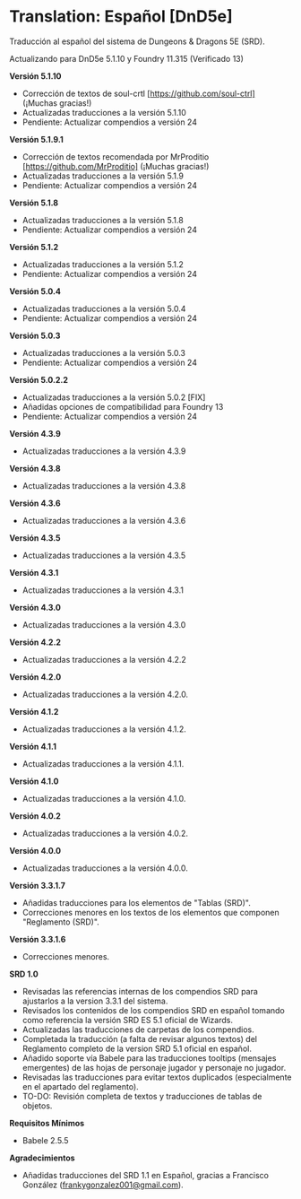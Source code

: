 # Translation: Español [DnD5e]

Traducción al español del sistema de Dungeons & Dragons 5E (SRD).

Actualizando para DnD5e 5.1.10 y Foundry 11.315 (Verificado 13)

**Versión 5.1.10**
- Corrección de textos de soul-crtl [https://github.com/soul-ctrl] (¡Muchas gracias!)
- Actualizadas traducciones a la versión 5.1.10
- Pendiente: Actualizar compendios a versión 24

**Versión 5.1.9.1**
- Corrección de textos recomendada por MrProditio [https://github.com/MrProditio] (¡Muchas gracias!)
- Actualizadas traducciones a la versión 5.1.9
- Pendiente: Actualizar compendios a versión 24

**Versión 5.1.8**
- Actualizadas traducciones a la versión 5.1.8
- Pendiente: Actualizar compendios a versión 24

**Versión 5.1.2**
- Actualizadas traducciones a la versión 5.1.2
- Pendiente: Actualizar compendios a versión 24

**Versión 5.0.4**
- Actualizadas traducciones a la versión 5.0.4
- Pendiente: Actualizar compendios a versión 24
  
**Versión 5.0.3**
- Actualizadas traducciones a la versión 5.0.3
- Pendiente: Actualizar compendios a versión 24
  
**Versión 5.0.2.2**
- Actualizadas traducciones a la versión 5.0.2 [FIX]
- Añadidas opciones de compatibilidad para Foundry 13
- Pendiente: Actualizar compendios a versión 24

**Versión 4.3.9**
- Actualizadas traducciones a la versión 4.3.9
  
**Versión 4.3.8**
- Actualizadas traducciones a la versión 4.3.8
  
**Versión 4.3.6**
- Actualizadas traducciones a la versión 4.3.6
  
**Versión 4.3.5**
- Actualizadas traducciones a la versión 4.3.5
  
**Versión 4.3.1**
- Actualizadas traducciones a la versión 4.3.1

**Versión 4.3.0**
- Actualizadas traducciones a la versión 4.3.0

**Versión 4.2.2**
- Actualizadas traducciones a la versión 4.2.2

**Versión 4.2.0**
- Actualizadas traducciones a la versión 4.2.0.

**Versión 4.1.2**
- Actualizadas traducciones a la versión 4.1.2.

**Versión 4.1.1**
- Actualizadas traducciones a la versión 4.1.1.

**Versión 4.1.0**
- Actualizadas traducciones a la versión 4.1.0.
  
**Versión 4.0.2**
- Actualizadas traducciones a la versión 4.0.2.

**Versión 4.0.0**
- Actualizadas traducciones a la versión 4.0.0.
  
**Versión 3.3.1.7**
- Añadidas traducciones para los elementos de "Tablas (SRD)".
- Correcciones menores en los textos de los elementos que componen "Reglamento (SRD)".

**Versión 3.3.1.6**
- Correcciones menores.

**SRD 1.0**
- Revisadas las referencias internas de los compendios SRD para ajustarlos a la version 3.3.1 del sistema.
- Revisados los contenidos de los compendios SRD en español tomando como referencia la versión SRD ES 5.1 oficial de Wizards.
- Actualizadas las traducciones de carpetas de los compendios.
- Completada la traducción (a falta de revisar algunos textos) del Reglamento completo de la version SRD 5.1 oficial en español.
- Añadido soporte vía Babele para las traducciones tooltips (mensajes emergentes) de las hojas de personaje jugador y personaje no jugador.
- Revisadas las traducciones para evitar textos duplicados (especialmente en el apartado del reglamento).
- TO-DO: Revisión completa de textos y traducciones de tablas de objetos.

**Requisitos Mínimos**
- Babele 2.5.5

**Agradecimientos**
- Añadidas traducciones del SRD 1.1 en Español, gracias a Francisco González (frankygonzalez001@gmail.com).